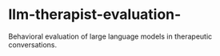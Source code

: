 # llm-therapist-evaluation-
Behavioral evaluation of large language models in therapeutic conversations.
